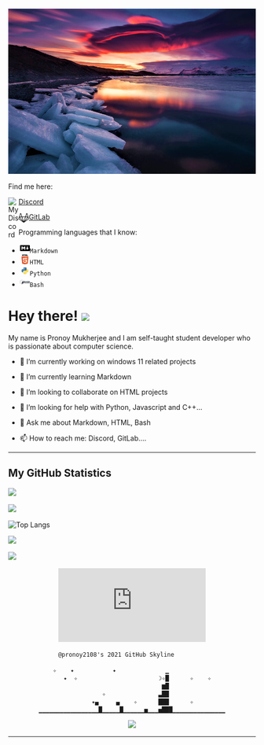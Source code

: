 [![Header](https://raw.githubusercontent.com/pronoy2108/pronoy2108/main/readme_header.png)](https://pronoy2108.github.io/pronoy2108)

<p>Find me here:</p>
<p><a href="https://discord.gg/yrj2kpnsU2">
<img align="left" alt="My Discord" width="21px" src="https://raw.githubusercontent.com/anuraghazra/anuraghazra/master/assets/discord-round.svg"/>Discord
</a></p>

<p><a href="https://gitlab.com/pronoy2108">
<img align="left" alt="GitLab" width="21px" src="https://raw.githubusercontent.com/pronoy2108/pronoy2108/2d284067205180139e7174dbf803d0f3418bc1c1/gitlab.svg"/>GitLab
</a></p>

<p>Programming languages that I know:</p>
<ul>
  <li><code><img height="20" src="https://raw.githubusercontent.com/github/explore/80688e429a7d4ef2fca1e82350fe8e3517d3494d/topics/markdown/markdown.png">Markdown</code></li>
<li><code><img height="20" src="https://raw.githubusercontent.com/github/explore/80688e429a7d4ef2fca1e82350fe8e3517d3494d/topics/html/html.png">HTML</code></li>
<li><code><img height="20" src="https://raw.githubusercontent.com/github/explore/80688e429a7d4ef2fca1e82350fe8e3517d3494d/topics/python/python.png">Python</code></li>
<li><code><img height="20" src="https://raw.githubusercontent.com/github/explore/80688e429a7d4ef2fca1e82350fe8e3517d3494d/topics/bash/bash.png">Bash</code></li>
</ul>
  
# Hey there! <img src="https://raw.githubusercontent.com/MartinHeinz/MartinHeinz/master/wave.gif" width="30px">

My name is Pronoy Mukherjee and I am self-taught student developer who is passionate about computer science.


<p>
<!--**pronoy2108/pronoy2108** is a ✨ _special_ ✨ repository because its `README.md` (this file) appears on your GitHub profile.-->


- 🔭 I’m currently working on windows 11 related projects
- 🌱 I’m currently learning Markdown
- 👯 I’m looking to collaborate on HTML projects
- 🤔 I’m looking for help with Python, Javascript and C++...
- 💬 Ask me about Markdown, HTML, Bash
- 📫 How to reach me: Discord, GitLab....

  </p>
---
## My GitHub Statistics


<p>
<a href="https://github.com/pronoy2108/pronoy2108">
<img  src="https://github-readme-stats.vercel.app/api?username=pronoy2108&show_icons=true&theme=tokyonight"/>
</a>
</p>
  
<p>
<img src="https://github-readme-streak-stats.herokuapp.com?user=pronoy2108&theme=tokyonight">
</p>

<p>

<img src="https://github-readme-stats.vercel.app/api/top-langs/?username=pronoy2108&theme=tokyonight" alt="Top Langs">

</p>

<p>
<a href=https://github.com/pronoy2108/Superfolders>
<img src="https://github-readme-stats.vercel.app/api/pin/?username=pronoy2108&repo=Superfolders&theme=tokyonight"/>
</a>
</p>

<p>
<a href=https://github.com/pronoy2108/tweaks-for-windows-11>
<img  src="https://github-readme-stats.vercel.app/api/pin/?username=pronoy2108&repo=tweaks-for-windows-11&theme=tokyonight"/>
</a>
  </p>
  
  <p>
  


<center>

  
  
![](https://raw.githubusercontent.com/pronoy2108/pronoy2108/main/pronoy2108-2021.stl)
  
  ```
   @pronoy2108's 2021 GitHub Skyline          

     ✧    ✦           ✦              ▁               
        ✦  ✧                       ☽✧█      ✧    ✧   
                                    ▆█               
                   ✧               ▃██               
                ✦▄     ▄    ✧      ███      ✧        
▁▁▁▁▁▁▁▁▁▁▁▁▁▁▁▁▁█▁▁▁▁▁█▁▁▁▁▁▁▅▁▁▁▅███▁▁▁▁▁▁▁▁▁▁▁▁▁▁▁

  ```
  
  </p>
 
![](https://metrics.lecoq.io/pronoy2108?template=classic&isocalendar=1&languages=1&introduction=1&habits=1&stars=1&topics=1&reactions=1&people=1&gists=1&followup=1&lines=1&traffic=1&stargazers=1&projects=1&activity=1&achievements=1&discussions=1&support=1&notable=1&repositories=1&skyline=1&pagespeed=1&music=1&tweets=1&anilist=1&stackoverflow=1&posts=1&rss=1&wakatime=1&stock=1&nightscout=1&screenshot=1&repositories=100&repositories.batch=100&repositories.forks=false&repositories.affiliations=owner&isocalendar.duration=half-year&languages.limit=8&languages.sections=most-used&languages.colors=github&languages.threshold=0%25&languages.indepth=false&languages.categories=markup%2C%20programming&languages.recent.categories=markup%2C%20programming&languages.recent.load=300&languages.recent.days=14&introduction.title=true&habits.from=200&habits.days=14&habits.facts=true&habits.charts=false&habits.trim=false&stars.limit=4&topics.mode=starred&topics.sort=stars&topics.limit=15&reactions.limit=200&reactions.limit.issues=100&reactions.days=0&reactions.display=absolute&reactions.ignored=github-actions%5Bbot%5D%2C%20dependabot%5Bbot%5D%2C%20dependabot-preview%5Bbot%5D&people.limit=24&people.size=28&people.types=followers%2C%20following&people.identicons=false&people.shuffle=false&followup.sections=repositories&projects.limit=4&projects.descriptions=false&activity.limit=5&activity.load=300&activity.days=14&activity.filter=all&activity.visibility=all&activity.timestamps=false&achievements.threshold=C&achievements.secrets=true&achievements.display=detailed&achievements.limit=0&notable.repositories=false&skyline.year=current-year&skyline.frames=60&skyline.quality=0.5&skyline.compatibility=false&pagespeed.url=.user.website&pagespeed.detailed=false&pagespeed.screenshot=false&music.limit=4&music.played.at=false&music.user=.user.login&tweets.attachments=false&tweets.limit=2&tweets.user=.user.twitter&anilist.medias=anime%2C%20manga&anilist.sections=favorites&anilist.limit=2&anilist.limit.characters=22&anilist.shuffle=true&anilist.user=.user.login&stackoverflow.user=0&stackoverflow.sections=answers-top%2C%20questions-recent&stackoverflow.limit=2&stackoverflow.lines=4&stackoverflow.lines.snippet=2&posts.descriptions=false&posts.covers=false&posts.limit=4&posts.user=.user.login&rss.limit=4&wakatime.days=7&wakatime.sections=time%2C%20projects%2C%20projects-graphs%2C%20languages%2C%20languages-graphs%2C%20editors%2C%20os&wakatime.limit=5&wakatime.url=https%3A%2F%2Fwakatime.com&wakatime.user=current&stock.duration=1d&stock.interval=5m&screenshot.title=Screenshot&screenshot.selector=body&screenshot.background=true&nightscout.url=https%3A%2F%2Fexample.herokuapp.com&nightscout.datapoints=12&nightscout.lowalert=80&nightscout.highalert=180&nightscout.urgentlowalert=50&nightscout.urgenthighalert=250&config.timezone=UTC)

---

